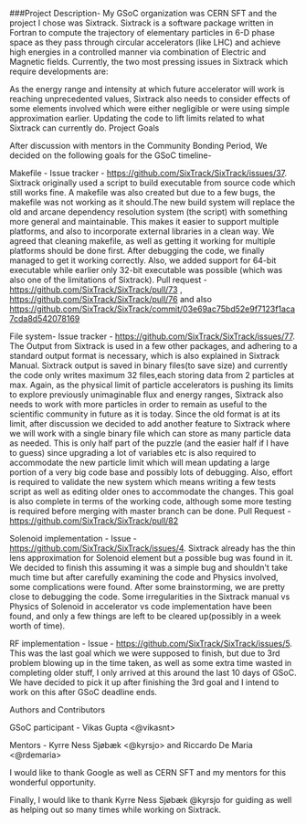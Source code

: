 ###Project Description- My GSoC organization was CERN SFT and the project I chose was Sixtrack. Sixtrack is a software package written in Fortran to compute the trajectory of elementary particles in 6-D phase space as they pass through circular accelerators (like LHC) and achieve high energies in a controlled manner via combination of Electric and Magnetic fields. Currently, the two most pressing issues in Sixtrack which require developments are:

As the energy range and intensity at which future accelerator will work is reaching unprecedented values, Sixtrack also needs to consider effects of some elements involved which were either negligible or were using simple approximation earlier.
Updating the code to lift limits related to what Sixtrack can currently do.
Project Goals

After discussion with mentors in the Community Bonding Period, We decided on the following goals for the GSoC timeline-

Makefile - Issue tracker - https://github.com/SixTrack/SixTrack/issues/37. Sixtrack originally used a script to build executable from source code which still works fine. A makefile was also created but due to a few bugs, the makefile was not working as it should.The new build system will replace the old and arcane dependency resolution system (the script) with something more general and maintainable. This makes it easier to support multiple platforms, and also to incorporate external libraries in a clean way. We agreed that cleaning makefile, as well as getting it working for multiple platforms should be done first. After debugging the code, we finally managed to get it working correctly. Also, we added support for 64-bit executable while earlier only 32-bit executable was possible (which was also one of the limitations of Sixtrack). Pull request - https://github.com/SixTrack/SixTrack/pull/73 , https://github.com/SixTrack/SixTrack/pull/76 and also https://github.com/SixTrack/SixTrack/commit/03e69ac75bd52e9f7123f1aca7cda8d542078169

File system- Issue tracker - https://github.com/SixTrack/SixTrack/issues/77. The Output from Sixtrack is used in a few other packages, and adhering to a standard output format is necessary, which is also explained in Sixtrack Manual. Sixtrack output is saved in binary files(to save size) and currently the code only writes maximum 32 files,each storing data from 2 particles at max. Again, as the physical limit of particle accelerators is pushing its limits to explore previously unimaginable flux and energy ranges, Sixtrack also needs to work with more particles in order to remain as useful to the scientific community in future as it is today. Since the old format is at its limit, after discussion we decided to add another feature to Sixtrack where we will work with a single binary file which can store as many particle data as needed. This is only half part of the puzzle (and the easier half if I have to guess) since upgrading a lot of variables etc is also required to accommodate the new particle limit which will mean updating a large portion of a very big code base and possibly lots of debugging. Also, effort is required to validate the new system which means writing a few tests script as well as editing older ones to accommodate the changes. This goal is also complete in terms of the working code, although some more testing is required before merging with master branch can be done. Pull Request - https://github.com/SixTrack/SixTrack/pull/82

Solenoid implementation - Issue - https://github.com/SixTrack/SixTrack/issues/4. Sixtrack already has the thin lens approximation for Solenoid element but a possible bug was found in it. We decided to finish this assuming it was a simple bug and shouldn't take much time but after carefully examining the code and Physics involved, some complications were found. After some brainstorming, we are pretty close to debugging the code. Some irregularities in the Sixtrack manual vs Physics of Solenoid in accelerator vs code implementation have been found, and only a few things are left to be cleared up(possibly in a week worth of time).

RF implementation - Issue - https://github.com/SixTrack/SixTrack/issues/5. This was the last goal which we were supposed to finish, but due to 3rd problem blowing up in the time taken, as well as some extra time wasted in completing older stuff, I only arrived at this around the last 10 days of GSoC. We have decided to pick it up after finishing the 3rd goal and I intend to work on this after GSoC deadline ends.

Authors and Contributors

GSoC participant - Vikas Gupta <@vikasnt>

Mentors - Kyrre Ness Sjøbæk <@kyrsjo> and Riccardo De Maria <@rdemaria>

I would like to thank Google as well as CERN SFT and my mentors for this wonderful opportunity.

Finally, I would like to thank Kyrre Ness Sjøbæk @kyrsjo for guiding as well as helping out so many times while working on Sixtrack.
